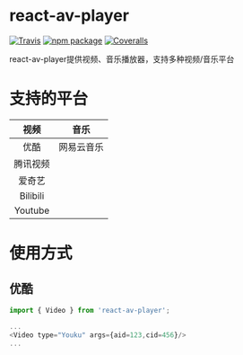 # react-av-player

[![Travis][build-badge]][build]
[![npm package][npm-badge]][npm]
[![Coveralls][coveralls-badge]][coveralls]

react-av-player提供视频、音乐播放器，支持多种视频/音乐平台

# 支持的平台
|视频|音乐|
|:--:|:--:|
|优酷|网易云音乐|
|腾讯视频||
|爱奇艺||
|Bilibili||
|Youtube||

# 使用方式
## 优酷
```javascript
import { Video } from 'react-av-player';

...
<Video type="Youku" args={aid=123,cid=456}/>
...
```

[build-badge]: https://img.shields.io/travis/liziyi0914/react-av-player/master.png?style=flat-square
[build]: https://travis-ci.org/liziyi0914/react-av-player

[npm-badge]: https://img.shields.io/npm/v/react-av-player.png?style=flat-square
[npm]: https://www.npmjs.org/package/react-av-player

[coveralls-badge]: https://img.shields.io/coveralls/liziyi0914/react-av-player/master.png?style=flat-square
[coveralls]: https://coveralls.io/github/liziyi0914/react-av-player
